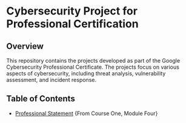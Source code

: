 # Cybersecurity Project for Professional Certification

## Overview
This repository contains the projects developed as part of the Google Cybersecurity Professional Certificate. The projects focus on various aspects of cybersecurity, including threat analysis, vulnerability assessment, and incident response.

## Table of Contents
- [Professional Statement](#overview) {From Course One, Module Four}
